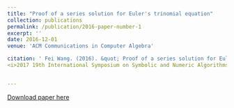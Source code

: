 ```yaml
---
title: "Proof of a series solution for Euler's trinomial equation"
collection: publications
permalink: /publication/2016-paper-number-1
excerpt: ''
date: 2016-12-01
venue: 'ACM Communications in Computer Algebra'

citation: ' Fei Wang. (2016). &quot; Proof of a series solution for Euler's trinomial equation. &quot; 
<i>2017 19th International Symposium on Symbolic and Numeric Algorithms for Scientific Computing</i>.  Pages 86-93.'


---
```


[Download paper here](https://doi.org/10.1145/3055282.3055284)
